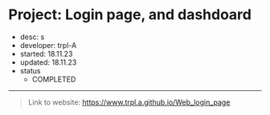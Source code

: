 # Project:      Login page, and dashdoard
- desc:         s
- developer:    trpl-A
- started:      18.11.23
- updated:      18.11.23
- status
    * COMPLETED
---

> Link to website: https://www.trpl.a.github.io/Web_login_page